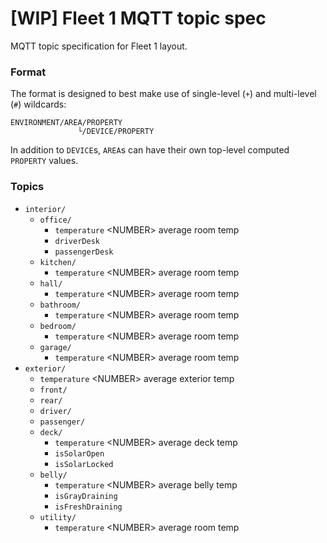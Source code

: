 # [WIP] Fleet 1 MQTT topic spec
MQTT topic specification for Fleet 1 layout.

### Format
The format is designed to best make use of single-level (`+`) and multi-level (`#`) wildcards:
```
ENVIRONMENT/AREA/PROPERTY
               └/DEVICE/PROPERTY
```
In addition to `DEVICE`s, `AREA`s can have their own top-level computed `PROPERTY` values.

### Topics
- `interior/`
  - `office/`
    - `temperature` \<NUMBER\> average room temp
    - `driverDesk`
    - `passengerDesk`
  - `kitchen/`
    - `temperature` \<NUMBER\> average room temp
  - `hall/`
    - `temperature` \<NUMBER\> average room temp
  - `bathroom/`
    - `temperature` \<NUMBER\> average room temp
  - `bedroom/`
    - `temperature` \<NUMBER\> average room temp
  - `garage/`
    - `temperature` \<NUMBER\> average room temp
- `exterior/`
  - `temperature` \<NUMBER\> average exterior temp
  - `front/`
  - `rear/`
  - `driver/`
  - `passenger/`
  - `deck/`
    - `temperature` \<NUMBER\> average deck temp
    - `isSolarOpen`
    - `isSolarLocked`
  - `belly/`
    - `temperature` \<NUMBER\> average belly temp
    - `isGrayDraining`
    - `isFreshDraining`
  - `utility/`
    - `temperature` \<NUMBER\> average room temp
